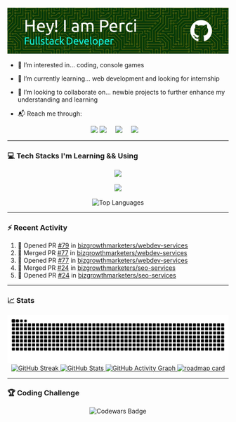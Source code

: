 ![Header](./images/github-header-image.webp)

- 👀 I’m interested in... coding, console games
  
- 🌱 I’m currently learning... web development and looking for internship
  
- 💞️ I’m looking to collaborate on... newbie projects to further enhance my understanding and learning

- 📬 Reach me through:
<div align="center"><a href="https://www.linkedin.com/in/percival-aceron" target="_blank"><img src="https://img.shields.io/badge/LinkedIn-0077B5?style=for-the-badge&logo=linkedin&logoColor=white" height="28"></a> <a href="https://www.facebook.com/perci.aceron.1010" target="_blank"><img src="https://img.shields.io/badge/Facebook-1877F2?style=for-the-badge&logo=facebook&logoColor=white" height="28" style="margin-right: 16px"></a> <a href="https://x.com/percival_aceron" target="_blank"><img src="https://img.shields.io/badge/Twitter-000000?style=for-the-badge&logo=X&logoColor=white" height="28" style="margin-right: 16px"></a> <a href="mailto:perci.aceron@gmail.com" target="_blank"><img src="https://img.shields.io/badge/Gmail-D14836?style=for-the-badge&logo=gmail&logoColor=white" height="28" style="margin-right: 16px"></a></div>

---

### 💻 Tech Stacks I'm Learning && Using

  <p align="center">
    <a href="https://github.com/perci-aceron">
      <img src="https://skillicons.dev/icons?i=html,css,js,typescript,git,github" />
    </a>
  </p>
  <p align="center">
    <a href="https://github.com/perci-aceron">
      <img src="https://skillicons.dev/icons?i=mongodb,express,react,nodejs,astro" />
    </a>
  </p>
 <div align=center>
  <img src="https://github-readme-stats.vercel.app/api/top-langs/?username=perci-aceron&theme=tokyonight&hide_border=false&include_all_commits=true&count_private=true&layout=compact" alt="Top Languages" style="display: inline"/>
</div>

---

### :zap: Recent Activity

<!--START_SECTION:activity-->
1. 💪 Opened PR [#79](https://github.com/bizgrowthmarketers/webdev-services/pull/79) in [bizgrowthmarketers/webdev-services](https://github.com/bizgrowthmarketers/webdev-services)
2. 🎉 Merged PR [#77](https://github.com/bizgrowthmarketers/webdev-services/pull/77) in [bizgrowthmarketers/webdev-services](https://github.com/bizgrowthmarketers/webdev-services)
3. 💪 Opened PR [#77](https://github.com/bizgrowthmarketers/webdev-services/pull/77) in [bizgrowthmarketers/webdev-services](https://github.com/bizgrowthmarketers/webdev-services)
4. 🎉 Merged PR [#24](https://github.com/bizgrowthmarketers/seo-services/pull/24) in [bizgrowthmarketers/seo-services](https://github.com/bizgrowthmarketers/seo-services)
5. 💪 Opened PR [#24](https://github.com/bizgrowthmarketers/seo-services/pull/24) in [bizgrowthmarketers/seo-services](https://github.com/bizgrowthmarketers/seo-services)
<!--END_SECTION:activity-->

---

### :chart_with_upwards_trend: Stats
<div align="center">
  <a href="https://github.com/perci-aceron">
    <img src="https://github.com/perci-aceron/perci-aceron/blob/manual-run-output/only-svg/github-contribution-grid-snake-dark.svg" alt="Github Snake" /> <img src="https://github-readme-streak-stats.herokuapp.com/?user=perci-aceron&theme=tokyonight&hide_border=false" alt="GitHub Streak" /> <img src="https://github-readme-stats.vercel.app/api?username=perci-aceron&theme=tokyonight&hide_border=false&include_all_commits=true&count_private=false" alt="GitHub Stats" /> <img src="https://github-readme-activity-graph.vercel.app/graph?username=perci-aceron&theme=tokyo-night" alt="GitHub Activity Graph"/> <img src='https://roadmap.sh/card/tall/66b3fcd5e70e3d56229c6879?variant=dark' alt='roadmap card'/>
  </a>
</div> 
 
---

### 🏆 Coding Challenge

<div align="center">
  <a href="https://www.codewars.com/users/perci-aceron" style="text-decoration: none;">
    <img src="https://github.r2v.ch/codewars?user=perci-aceron&top_languages=true&hide_clan=true&stroke=%23BB432C&theme=gradient_dark_by_level" alt="Codewars Badge"/>
  </a>
</div>

<!---
perci-aceron/perci-aceron is a ✨ special ✨ repository because its `README.md` (this file) appears on your GitHub profile.
You can click the Preview link to take a look at your changes.
--->
